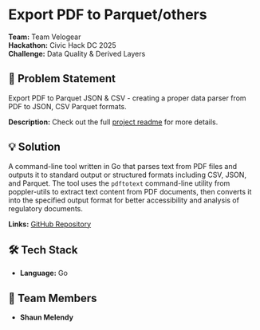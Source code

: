# Export PDF to Parquet/others

**Team:** Team Velogear  
**Hackathon:** Civic Hack DC 2025  
**Challenge:** Data Quality & Derived Layers

## 🎯 Problem Statement

Export PDF to Parquet JSON & CSV - creating a proper data parser from PDF to JSON, CSV Parquet formats.

**Description:**
Check out the full [project readme](./upstream/README.md) for more details.

## 💡 Solution

A command-line tool written in Go that parses text from PDF files and outputs it to standard output or structured formats including CSV, JSON, and Parquet. The tool uses the `pdftotext` command-line utility from poppler-utils to extract text content from PDF documents, then converts it into the specified output format for better accessibility and analysis of regulatory documents.

**Links:** [GitHub Repository](https://github.com/LenovoGuy98/pdf-parser)

## 🛠️ Tech Stack

- **Language:** Go

## 🤝 Team Members

- **Shaun Melendy**
